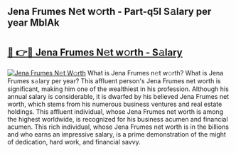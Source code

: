 ## Jena Frumes N𝚎t w𝚘rth - Part-q5I S𝚊lary per year MblAk

# <h2><a href="http://gc0q4k.nevu.top/?p=Jena+Frumes">🔗 👉🔴 Jena Frumes N𝚎t w𝚘rth - S𝚊lary</a></h2>

[![Jena Frumes N𝚎t W𝚘rth](https://i.imgur.com/Oavwk0R.jpeg)](http://gc0q4k.nevu.top/?p=Jena+Frumes)
What is Jena Frumes n𝚎t w𝚘rth? What is Jena Frumes s𝚊lary per year?
This affluent person's Jena Frumes net worth is significant, making him one of the wealthiest in his profession. Although his annual salary is considerable, it is dwarfed by his believed Jena Frumes net worth, which stems from his numerous business ventures and real estate holdings. This affluent individual, whose Jena Frumes net worth is among the highest worldwide, is recognized for his business acumen and financial acumen. This rich individual, whose Jena Frumes net worth is in the billions and who earns an impressive salary, is a prime demonstration of the might of dedication, hard work, and financial savvy.
